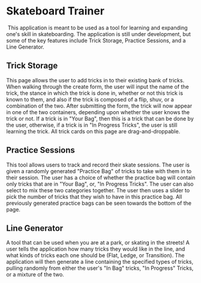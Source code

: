 # Skateboard Trainer
​
This application is meant to be used as a tool for learning and expanding one's skill in skateboarding. The application is still under development, but some of the key features include
Trick Storage, Practice Sessions, and a Line Generator.

## Trick Storage

This page allows the user to add tricks in to their existing bank of tricks. When walking through the create form, the user will input the name of the trick, the stance
in which the trick is done in, whether or not this trick is known to them, and also if the trick is composed of a flip, shuv, or a combination of the two. After submitting the
form, the trick will now appear in one of the two containers, depending upon whether the user knows the trick or not. If a trick is in "Your Bag", then this is a trick that
can be done by the user, otherwise, if a trick is in "In Progress Tricks", the user is still learning the trick. All trick cards on this page are drag-and-droppable.

## Practice Sessions

This tool allows users to track and record their skate sessions. The user is given a randomly generated "Practice Bag" of tricks to take with them in to their session. 
The user has a choice of whether the practice bag will contain only tricks that are in "Your Bag", or, "In Progress Tricks". The user can also select to mix these two categories 
together. The user then uses a slider to pick the number of tricks that they wish to have in this practice bag. All previously generated practice bags can be seen towards the
bottom of the page.

## Line Generator

A tool that can be used when you are at a park, or skating in the streets! A user tells the application how many tricks they would like in the line, and what kinds of tricks 
each one should be (Flat, Ledge, or Transition). The application will then generate a line containing the specified types of tricks, pulling randomly from either the user's
"In Bag" tricks, "In Progress" Tricks, or a mixture of the two.



